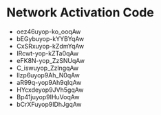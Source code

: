 # Network Activation Code
* oez46uyop-ko_ooqAw
* bEGybuyop-kYYBYqAw
* CxSRxuyop-kZdmYqAw
* IRcwt-yop-kZTa0qAw
* eFK8N-yop_ZzSNUqAw
* C_iswuyop_ZzlngqAw
* llzp6uyop9Ah_N0qAw
* aR99q-yop9Ah9qIqAw
* HYcxdeyop9JVh5gqAw
* Bp41juyop9IHuVoqAw
* bCrXFuyop9IDhJgqAw